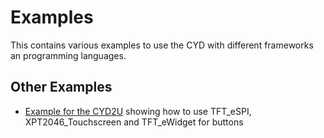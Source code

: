 # Examples

This contains various examples to use the CYD with different frameworks an programming languages.

## Other Examples

- [Example for the CYD2U](https://github.com/SzymonPriv/CydExample) showing how to use TFT_eSPI, XPT2046_Touchscreen and TFT_eWidget for buttons